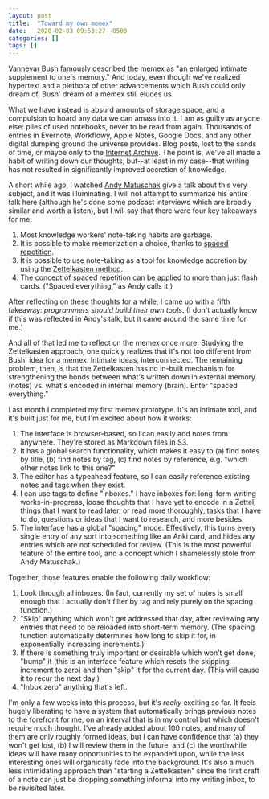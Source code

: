 ```yaml
---
layout: post
title:  "Toward my own memex"
date:   2020-02-03 09:53:27 -0500
categories: []
tags: []
---
```

Vannevar Bush famously described the [memex](https://en.wikipedia.org/wiki/Memex) as "an enlarged intimate supplement to one's memory." And today, even though we've realized hypertext and a plethora of other advancements which Bush could only dream of, Bush' dream of a memex still eludes us.

What we have instead is absurd amounts of storage space, and a compulsion to hoard any data we can amass into it. I am as guilty as anyone else: piles of used notebooks, never to be read from again. Thousands of entries in Evernote, Workflowy, Apple Notes, Google Docs, and any other digital dumping ground the universe provides. Blog posts, lost to the sands of time, or maybe only to the [Internet Archive](https://archive.org/web/). The point is, we've all made a habit of writing down our thoughts, but--at least in my case--that writing has not resulted in significantly improved accretion of knowledge.

A short while ago, I watched [Andy Matuschak](https://andymatuschak.org/) give a talk about this very subject, and it was illuminating. I will not attempt to summarize his entire talk here (although he's done some podcast interviews which are broadly similar and worth a listen), but I will say that there were four key takeaways for me:

1. Most knowledge workers' note-taking habits are garbage.
2. It is possible to make memorization a choice, thanks to [spaced repetition](https://www.gwern.net/Spaced-repetition).
3. It is possible to use note-taking as a tool for knowledge accretion by using the [Zettelkasten method](https://zettelkasten.de/posts/overview/).
4. The concept of spaced repetition can be applied to more than just flash cards. ("Spaced everything," as Andy calls it.)

After reflecting on these thoughts for a while, I came up with a fifth takeaway: _programmers should build their own tools_. (I don't actually know if this was reflected in Andy's talk, but it came around the same time for me.)

And all of that led me to reflect on the memex once more. Studying the Zettelkasten approach, one quickly realizes that it's not too different from Bush' idea for a memex. Intimate ideas, interconnected. The remaining problem, then, is that the Zettelkasten has no in-built mechanism for strengthening the bonds between what's written down in external memory (notes) vs. what's encoded in internal memory (brain). Enter "spaced everything."

Last month I completed my first memex prototype. It's an intimate tool, and it's built just for me, but I'm excited about how it works:

1. The interface is browser-based, so I can easily add notes from anywhere. They're stored as Markdown files in S3.
2. It has a global search functionality, which makes it easy to (a) find notes by title, (b) find notes by tag, (c) find notes by reference, e.g. "which other notes link to this one?"
3. The editor has a typeahead feature, so I can easily reference existing notes and tags when they exist.
4. I can use tags to define "inboxes." I have inboxes for: long-form writing works-in-progress, loose thoughts that I have yet to encode in a Zettel, things that I want to read later, or read more thoroughly, tasks that I have to do, questions or ideas that I want to research, and more besides.
5. The interface has a global "spacing" mode. Effectively, this turns every single entry of any sort into something like an Anki card, and hides any entries which are not scheduled for review. (This is the most powerful feature of the entire tool, and a concept which I shamelessly stole from Andy Matuschak.)

Together, those features enable the following daily workflow:

1. Look through all inboxes. (In fact, currently my set of notes is small enough that I actually don't filter by tag and rely purely on the spacing function.)
2. "Skip" anything which won’t get addressed that day, after reviewing any entries that need to be reloaded into short-term memory. (The spacing function automatically determines how long to skip it for, in exponentially increasing increments.)
3. If there is something truly important or desirable which won’t get done, "bump" it (this is an interface feature which resets the skipping increment to zero) and then "skip" it for the current day. (This will cause it to recur the next day.)
4. "Inbox zero" anything that's left.

I'm only a few weeks into this process, but it's _really_ exciting so far. It feels hugely liberating to have a system that automatically brings previous notes to the forefront for me, on an interval that is in my control but which doesn't require much thought. I've already added about 100 notes, and many of them are only roughly formed ideas, but I can have confidence that (a) they won't get lost, (b) I will review them in the future, and (c) the worthwhile ideas will have many opportunities to be expanded upon, while the less interesting ones will organically fade into the background. It's also a much less intimidating approach than "starting a Zettelkasten" since the first draft of a note can just be dropping something informal into my writing inbox, to be revisited later.
